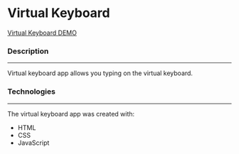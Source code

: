 # Virtual Keyboard

[Virtual Keyboard DEMO](https://anastasiyac.github.io/video-speed-controller/)


### Description
___________________________
Virtual keyboard app allows you typing on the virtual keyboard.

### Technologies
____________________________
The virtual keyboard app was created with:

+ HTML
+ CSS
+ JavaScript
